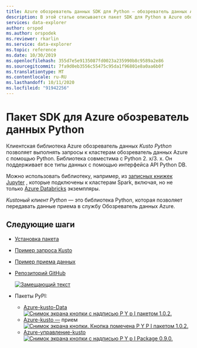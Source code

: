 ```yaml
---
title: Azure обозреватель данных SDK для Python — обозреватель данных Azure
description: В этой статье описывается пакет SDK для Python в Azure обозреватель данных.
services: data-explorer
author: orspod
ms.author: orspodek
ms.reviewer: rkarlin
ms.service: data-explorer
ms.topic: reference
ms.date: 10/30/2019
ms.openlocfilehash: 355d7e5e9135087fd0023a235990b8c9589a2e86
ms.sourcegitcommit: 7fa9d0eb3556c55475c95da1f96801e8a0aa6b0f
ms.translationtype: MT
ms.contentlocale: ru-RU
ms.lasthandoff: 10/11/2020
ms.locfileid: "91942256"
---
```

# <a name="azure-data-explorer-python-sdk"></a>Пакет SDK для Azure обозреватель данных Python

Клиентская библиотека Azure обозреватель данных *Kusto Python* позволяет выполнять запросы к кластерам обозреватель данных Azure с помощью Python. Библиотека совместима с Python 2. x/3. x. Он поддерживает все типы данных с помощью интерфейса API Python DB.

Можно использовать библиотеку, например, из [записных книжек Jupyter](https://jupyter.org/) , которые подключены к кластерам Spark, включая, но не только [Azure Databricks](https://azure.microsoft.com/services/databricks/) экземпляры.

*Kustoный клиент Python* — это библиотека Python, которая позволяет передавать данные приема в службу Обозреватель данных Azure.

## <a name="next-steps"></a>Следующие шаги

* [Установка пакета](https://github.com/Azure/azure-kusto-python#install)

* [Пример запроса Kusto](https://github.com/Azure/azure-kusto-python/blob/master/azure-kusto-data/tests/sample.py)

* [Пример приема данных](https://github.com/Azure/azure-kusto-python/blob/master/azure-kusto-ingest/tests/sample.py)

* [Репозиторий GitHub](https://github.com/Azure/azure-kusto-python)

    [![Замещающий текст](https://travis-ci.org/Azure/azure-kusto-python.svg?branch=master "azure-kusto-python")](https://travis-ci.org/Azure/azure-kusto-python)

* Пакеты PyPI:

    * [Azure-kusto-Data](https://pypi.org/project/azure-kusto-data/) 
     [ ![ Снимок экрана кнопки с надписью P Y p I пакетом 1.0.2.](https://badge.fury.io/py/azure-kusto-data.svg)](https://badge.fury.io/py/azure-kusto-data)
    * [Azure-kusto —](https://pypi.org/project/azure-kusto-ingest/) 
     прием [ ![ Снимок экрана кнопки. Кнопка помечена P Y P I пакетом 1.0.2.](https://badge.fury.io/py/azure-kusto-ingest.svg)](https://badge.fury.io/py/azure-kusto-ingest)
    * [Azure-управление-kusto](https://pypi.org/project/azure-mgmt-kusto/) 
     [ ![ Снимок экрана кнопки с надписью P Y p I Package 0.9.0.](https://badge.fury.io/py/azure-mgmt-kusto.svg)](https://badge.fury.io/py/azure-mgmt-kusto)
